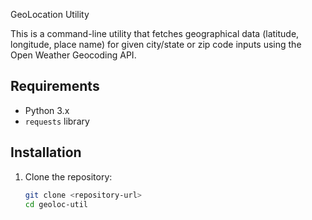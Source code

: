 GeoLocation Utility

This is a command-line utility that fetches geographical data (latitude, longitude, place name) for given city/state or zip code inputs using the Open Weather Geocoding API.

## Requirements

- Python 3.x
- `requests` library

## Installation

1. Clone the repository:
   ```bash
   git clone <repository-url>
   cd geoloc-util